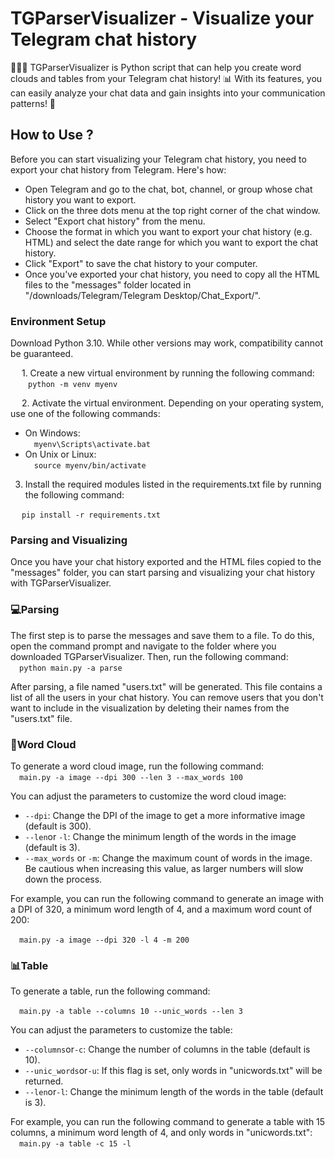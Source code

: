 # TGParserVisualizer - Visualize your Telegram chat history
🚀🐍💬 TGParserVisualizer is Python script that can help you create word clouds and tables from your Telegram chat history! 📊 With its features, you can easily analyze your chat data and gain insights into your communication patterns! 👥

## How to Use ?

Before you can start visualizing your Telegram chat history, you need to export your chat history from Telegram. Here's how:
* Open Telegram and go to the chat, bot, channel, or group whose chat history you want to export.
* Click on the three dots menu at the top right corner of the chat window.
* Select "Export chat history" from the menu.
* Choose the format in which you want to export your chat history (e.g. HTML) and select the date range for which you want to export the chat history.
* Click "Export" to save the chat history to your computer.
* Once you've exported your chat history, you need to copy all the HTML files to the "messages" folder located in "/downloads/Telegram/Telegram Desktop/Chat_Export/".


### Environment Setup

Download Python 3.10. While other versions may work, compatibility cannot be guaranteed.

&emsp; 1. Create a new virtual environment by running the following command:<br />
	&emsp;&emsp;```python -m venv myenv```

&emsp; 2. Activate the virtual environment. Depending on your operating system, use one of the following commands:<br />
+ On Windows:<br />
&emsp;```myenv\Scripts\activate.bat```<br />
+ On Unix or Linux:<br />
&emsp;`source myenv/bin/activate`<br />

3. Install the required modules listed in the requirements.txt file by running the following command:<br />

&emsp; `pip install -r requirements.txt`


### Parsing and Visualizing
Once you have your chat history exported and the HTML files copied to the "messages" folder, you can start parsing and visualizing your chat history with TGParserVisualizer.

### 💻Parsing 
The first step is to parse the messages and save them to a file. To do this, open the command prompt and navigate to the folder where you downloaded TGParserVisualizer. Then, run the following command:<br />
&emsp;`python main.py -a parse`

After parsing, a file named "users.txt" will be generated. This file contains a list of all the users in your chat history. You can remove users that you don't want to include in the visualization by deleting their names from the "users.txt" file.

### 💭Word Cloud

To generate a word cloud image, run the following command:<br />
&emsp;`main.py -a image --dpi 300 --len 3 --max_words 100`

You can adjust the parameters to customize the word cloud image: <br />
+ `--dpi`: Change the DPI of the image to get a more informative image (default is 300).<br />
+ `--len`or `-l`: Change the minimum length of the words in the image (default is 3).<br />
+ `--max_words` or `-m`: Change the maximum count of words in the image. Be cautious when increasing this value, as larger numbers will slow down the process.<br />

For example, you can run the following command to generate an image with a DPI of 320, a minimum word length of 4, and a maximum word count of 200:

&emsp;`main.py -a image --dpi 320 -l 4 -m 200`

### 📊Table
To generate a table, run the following command:

&emsp;`main.py -a table --columns 10 --unic_words --len 3`

You can adjust the parameters to customize the table:<br />
+ `--columns`or`-c`: Change the number of columns in the table (default is 10).<br />
+ `--unic_words`or`-u`: If this flag is set, only words in "unicwords.txt" will be returned.<br />
+ `--len`or`-l`: Change the minimum length of the words in the table (default is 3).<br />

For example, you can run the following command to generate a table with 15 columns, a minimum word length of 4, and only words in "unicwords.txt":<br />
&emsp;`main.py -a table -c 15 -l`
